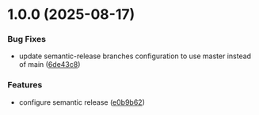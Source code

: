 # 1.0.0 (2025-08-17)

### Bug Fixes

- update semantic-release branches configuration to use master instead of main ([6de43c8](https://github.com/wrlakshan/next-semantic-release/commit/6de43c8bcabb0a28d9e753fc244a33094dc729b4))

### Features

- configure semantic release ([e0b9b62](https://github.com/wrlakshan/next-semantic-release/commit/e0b9b62bef6a3240913dfe147c57fb5972718f6a))
